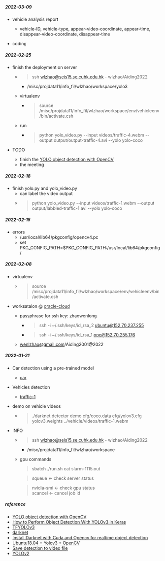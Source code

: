
##### 2022-03-09 
* vehicle analysis report  
    - vehicle-ID, vehicle-type, appear-video-coordinate, appear-time, disappear-video-coordinate, disappear-time  

* coding 

##### 2022-02-25  
* finish the deployment on server  
    - > ssh wlzhao@seis15.se.cuhk.edu.hk  - wlzhao/Aiding2022  
        + /misc/projdata11/info_fil/wlzhao/workspace/yolo3 

    - virtualenv
        + > source /misc/projdata11/info_fil/wlzhao/workspace/env/vehicleenv/bin/activate.csh

    - run 
        + > python yolo_video.py --input videos/traffic-4.webm --output output/output-traffic-4.avi --yolo yolo-coco 

* TODO  
    - finish the [YOLO object detection with OpenCV](https://pyimagesearch.com/2018/11/12/yolo-object-detection-with-opencv/) 
    - the meeting  

##### 2022-02-18 
* finish yolo.py and yolo_video.py 
    - can label the video output  
    - > python yolo_video.py --input videos/traffic-1.webm --output output/labbled-traffic-1.avi --yolo yolo-coco  

##### 2022-02-15
* errors  
    - /usr/local/lib64/pkgconfig/opencv4.pc  
    - set PKG_CONFIG_PATH=$PKG_CONFIG_PATH:/usr/local/lib64/pkgconfig/

##### 2022-02-08  

* virtualenv
    - > source /misc/projdata11/info_fil/wlzhao/workspace/env/vehicleenv/bin/activate.csh

* worksataion @ [oracle-cloud](https://cloud.oracle.com/compute/instances?region=ap-seoul-1)
    - passphrase for ssh key: zhaowenlong
        + > ssh -i ~/.ssh/keys/id_rsa_2 ubuntu@152.70.237.255  
        + > ssh -i ~/.ssh/keys/id_rsa_1 opc@152.70.255.176
 
    - wenlzhao@gmail.com/Aiding2001@2022


##### 2022-01-21  
* Car detection using a pre-trained model  
    - [car](/vehicle/output/predictions.jpg) 

* Vehicles detection 
    - [traffic-1](/vehicle/output/traffic-1.jpg)


* demo on vehicle videos  
    - > ./darknet detector demo cfg/coco.data cfg/yolov3.cfg yolov3.weights ../vehicle/videos/traffic-1.webm 
   

* INFO
    - > ssh wlzhao@seis15.se.cuhk.edu.hk  - wlzhao/Aiding2022  
        + /misc/projdata11/info_fil/wlzhao/workspace

    - gpu commands  
      > sbatch ./run.sh 
      > cat slurm-1115.out 

      > squeue <- check server status 

      > nvidia-smi  <- check gpu status  
      > scancel <id> <- cancel job id 


##### reference  
* [YOLO object detection with OpenCV](https://pyimagesearch.com/2018/11/12/yolo-object-detection-with-opencv/)
* [How to Perform Object Detection With YOLOv3 in Keras](https://machinelearningmastery.com/how-to-perform-object-detection-with-yolov3-in-keras/)
* [TFYOLOv3](https://github.com/YunYang1994/tensorflow-yolov3)
* [darknet](https://pjreddie.com/darknet/yolo/)
* [Install Darknet with Cuda and Opencv for realtime object detection](https://efcomputer.net.au/blog/4-steps-to-install-darknet-with-cuda-and-opencv-for-realtime-object-detection/)
* [Ubuntu18.04 + Yolov3 + OpenCV](https://codeantenna.com/a/NvKbBkdBPg)
* [Save detection to video file](https://github.com/pjreddie/darknet/issues/1235)
* [YOLOv2](https://cloudxlab.com/blog/object-detection-yolo-and-python-pydarknet/) 

